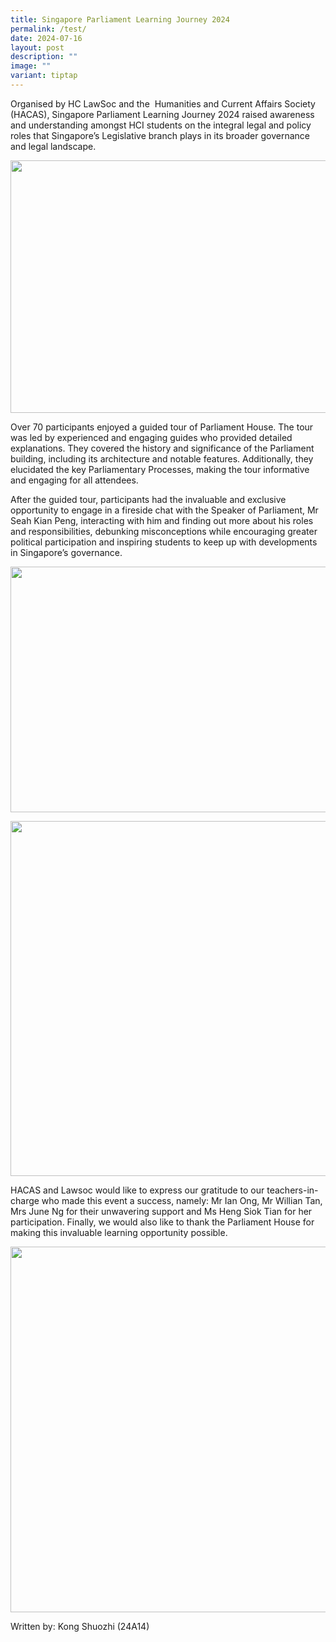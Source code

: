 ```yaml
---
title: Singapore Parliament Learning Journey 2024
permalink: /test/
date: 2024-07-16
layout: post
description: ""
image: ""
variant: tiptap
---
```

<p>Organised by HC LawSoc and the&nbsp; Humanities and Current Affairs Society
(HACAS), Singapore Parliament Learning Journey 2024 raised awareness and
understanding amongst HCI students on the integral legal and policy roles
that Singapore’s Legislative branch plays in its broader governance and
legal landscape.</p>
<div class="isomer-image-wrapper">
<img style="margin-left:0px;margin-top:0px;" height="404" width="624" src="https://lh7-us.googleusercontent.com/docsz/AD_4nXe3gWTpqvC-_kt46tfLKvLKOaTKqqfU_jC23ho2DBYXleCWMLbZsKDiLNlcD3MkllYSO6gA990hV35QTNweceFcdYaAgqlt9A09YuW7QW4LZquGgRpeNtE_XWggalG0br0xrVSxu-qAez2-QPcHv8zkIywG?key=APD6ouGNYjC_edZyAI6ftg">
</div>
<p>Over 70 participants enjoyed a guided tour of Parliament House. The tour
was led by experienced and engaging guides who provided detailed explanations.
They covered the history and significance of the Parliament building, including
its architecture and notable features. Additionally, they elucidated the
key Parliamentary Processes, making the tour informative and engaging for
all attendees.</p>
<p>After the guided tour, participants had the invaluable and exclusive opportunity
to engage in a fireside chat with the Speaker of Parliament, Mr Seah Kian
Peng, interacting with him and finding out more about his roles and responsibilities,
debunking misconceptions while encouraging greater political participation
and inspiring students to keep up with developments in Singapore’s governance.</p>
<div class="isomer-image-wrapper">
<img style="margin-left:0px;margin-top:0px;" height="393" width="624" src="https://lh7-us.googleusercontent.com/docsz/AD_4nXfusm76ePzAQTlHZqWmvvhknyooBO3l8j_7iFK5kAfX95OLXYF3MxQp1qfGf2j4pmYoTTzmTu5cQqrf9cr-mFsMIJIxK6VIsfbVDEIC2haerwIUdX5Hi81JjUTVBG-f_4Y2uCEMOg1j0XhuoOjiQ0uCIFw?key=APD6ouGNYjC_edZyAI6ftg">
</div>
<p></p>
<div class="isomer-image-wrapper">
<img style="margin-left:0px;margin-top:0px;" height="568" width="624" src="https://lh7-us.googleusercontent.com/docsz/AD_4nXfh1bFKb-dACAde_E_1X7_WnlEQY2uywQNmuJrsvhZrBixs2gPWkj_WRmcNtnBcDrXfdv75SznpYWb87L2KBuIOQDFN5k0NA-mBnJe3un5tc5Lotzfno37GN1rOYMdV1Cloh0eoKyDzANu-b4l2EB3lsAsZ?key=APD6ouGNYjC_edZyAI6ftg">
</div>
<p>HACAS and Lawsoc would like to express our gratitude to our teachers-in-charge
who made this event a success, namely: Mr Ian Ong, Mr Willian Tan, Mrs
June Ng for their unwavering support and Ms Heng Siok Tian for her participation.
Finally, we would also like to thank the Parliament House for making this
invaluable learning opportunity possible.</p>
<div class="isomer-image-wrapper">
<img style="margin-left:0px;margin-top:0px;" height="585" width="624" src="https://lh7-us.googleusercontent.com/docsz/AD_4nXeyWowlxjQVAma4j4CdKyzDJGw6kB1VxnJ1xEvH6YX4VybHURaGAsw5HgnyNZ6j_TuUOSEIRv3wibuoO8r9NjZE1h1_RN8zr8Sc4vd36GTaT8il8OkKhp5RyHSWaFVIuekK8-rxwrwtHfXhBw4ECciWg6ex?key=APD6ouGNYjC_edZyAI6ftg">
</div>
<p>Written by: Kong Shuozhi (24A14)
<br>
</p>
<p></p>